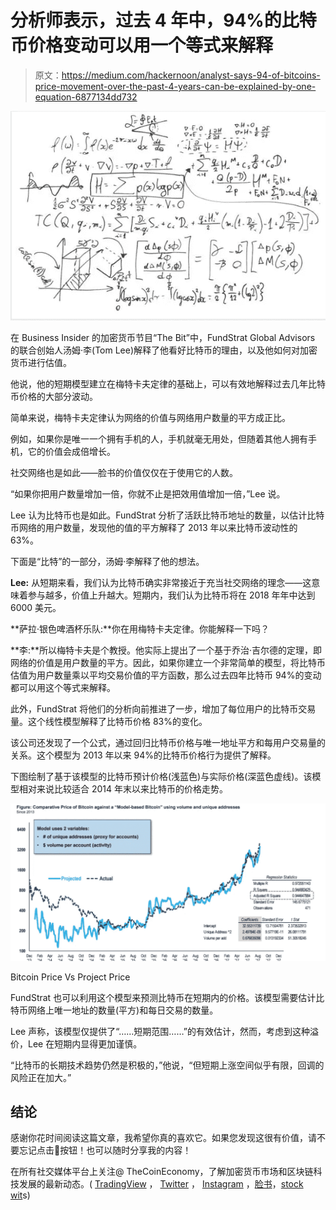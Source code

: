 # 分析师表示，过去 4 年中，94%的比特币价格变动可以用一个等式来解释

> 原文：<https://medium.com/hackernoon/analyst-says-94-of-bitcoins-price-movement-over-the-past-4-years-can-be-explained-by-one-equation-6877134dd732>

![](img/5e69aff84f478bb565cf30fa2016d533.png)

在 Business Insider 的加密货币节目“The Bit”中，FundStrat Global Advisors 的联合创始人汤姆·李(Tom Lee)解释了他看好比特币的理由，以及他如何对加密货币进行估值。

他说，他的短期模型建立在梅特卡夫定律的基础上，可以有效地解释过去几年比特币价格的大部分波动。

简单来说，梅特卡夫定律认为网络的价值与网络用户数量的平方成正比。

例如，如果你是唯一一个拥有手机的人，手机就毫无用处，但随着其他人拥有手机，它的价值会成倍增长。

社交网络也是如此——脸书的价值仅仅在于使用它的人数。

“如果你把用户数量增加一倍，你就不止是把效用值增加一倍，”Lee 说。

Lee 认为比特币也是如此。FundStrat 分析了活跃比特币地址的数量，以估计比特币网络的用户数量，发现他的值的平方解释了 2013 年以来比特币波动性的 63%。

下面是“比特”的一部分，汤姆·李解释了他的想法。

**Lee:** 从短期来看，我们认为比特币确实非常接近于充当社交网络的理念——这意味着参与越多，价值上升越大。短期内，我们认为比特币将在 2018 年年中达到 6000 美元。

**萨拉·银色啤酒杯乐队:**你在用梅特卡夫定律。你能解释一下吗？

**李:**所以梅特卡夫是个教授。他实际上提出了一个基于乔治·吉尔德的定理，即网络的价值是用户数量的平方。因此，如果你建立一个非常简单的模型，将比特币估值为用户数量乘以平均交易价值的平方函数，那么过去四年比特币 94%的变动都可以用这个等式来解释。

此外，FundStrat 将他们的分析向前推进了一步，增加了每位用户的比特币交易量。这个线性模型解释了比特币价格 83%的变化。

该公司还发现了一个公式，通过回归比特币价格与唯一地址平方和每用户交易量的关系。这个模型为 2013 年以来 94%的比特币价格行为提供了解释。

下图绘制了基于该模型的比特币预计价格(浅蓝色)与实际价格(深蓝色虚线)。该模型相对来说比较适合 2014 年末以来比特币的价格走势。

![](img/15305f50b2ced9f9655061047239b324.png)

Bitcoin Price Vs Project Price

FundStrat 也可以利用这个模型来预测比特币在短期内的价格。该模型需要估计比特币网络上唯一地址的数量(平方)和每日交易的数量。

Lee 声称，该模型仅提供了“……短期范围……”的有效估计，然而，考虑到这种溢价，Lee 在短期内显得更加谨慎。

“比特币的长期技术趋势仍然是积极的，”他说，“但短期上涨空间似乎有限，回调的风险正在加大。”

## 结论

感谢你花时间阅读这篇文章，我希望你真的喜欢它。如果您发现这很有价值，请不要忘记点击👏按钮！也可以随时分享我的内容！

在所有社交媒体平台上关注@ TheCoinEconomy，了解加密货币市场和区块链科技发展的最新动态。( [TradingView](https://www.tradingview.com/u/thecoineconomy/) ， [Twitter](https://twitter.com/thecoineconomy) ， [Instagram](https://www.instagram.com/thecoineconomy/) ，[脸书](https://www.facebook.com/Thecoineconomy-353316841786257/)，[stock wit](https://stocktwits.com/TheCoinEconomy)s)